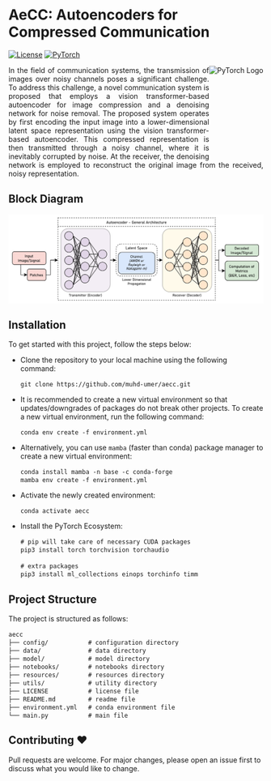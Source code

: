 # AeCC: Autoencoders for Compressed Communication

[![License](https://img.shields.io/badge/License-MIT-blue.svg)](https://opensource.org/licenses/MIT)
[![PyTorch](https://img.shields.io/badge/PyTorch-2.1.1-orange.svg)](https://pytorch.org/)

<img align="right" src="https://upload.wikimedia.org/wikipedia/commons/thumb/1/10/PyTorch_logo_icon.svg/1694px-PyTorch_logo_icon.svg.png" alt="PyTorch Logo" height="175">

<p align="justify"> In the field of communication systems, the transmission of images over noisy channels poses a significant challenge. To address this challenge, a novel communication system is proposed that employs a vision transformer-based autoencoder for image compression and a denoising network for noise removal. The proposed system operates by first encoding the input image into a lower-dimensional latent space representation using the vision transformer-based autoencoder. This compressed representation is then transmitted through a noisy channel, where it is inevitably corrupted by noise. At the receiver, the denoising network is employed to reconstruct the original image from the received, noisy representation. </p>

## Block Diagram
<img align="center" src="resources/flow.png"/>

## Installation
To get started with this project, follow the steps below:

- Clone the repository to your local machine using the following command:

    ```shell
    git clone https://github.com/muhd-umer/aecc.git
    ```

- It is recommended to create a new virtual environment so that updates/downgrades of packages do not break other projects. To create a new virtual environment, run the following command:

    ```shell
    conda env create -f environment.yml
    ```

- Alternatively, you can use `mamba` (faster than conda) package manager to create a new virtual environment:

    ```shell
    conda install mamba -n base -c conda-forge
    mamba env create -f environment.yml
    ```

- Activate the newly created environment:

    ```shell
    conda activate aecc
    ```

- Install the PyTorch Ecosystem:

    ```shell
    # pip will take care of necessary CUDA packages
    pip3 install torch torchvision torchaudio

    # extra packages
    pip3 install ml_collections einops torchinfo timm
    ```

## Project Structure
The project is structured as follows:

```shell
aecc
├── config/           # configuration directory
├── data/             # data directory
├── model/            # model directory
├── notebooks/        # notebooks directory
├── resources/        # resources directory
├── utils/            # utility directory
├── LICENSE           # license file
├── README.md         # readme file
├── environment.yml   # conda environment file
└── main.py           # main file
```

## Contributing ❤️
Pull requests are welcome. For major changes, please open an issue first to discuss what you would like to change.
